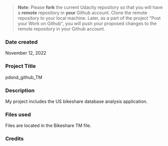 >**Note**: Please **fork** the current Udacity repository so that you will have a **remote** repository in **your** Github account. Clone the remote repository to your local machine. Later, as a part of the project "Post your Work on Github", you will push your proposed changes to the remote repository in your Github account.

### Date created
November 12, 2022

### Project Title
pdsnd_github_TM

### Description
My project includes the US bikeshare database analysis application.

### Files used
Files are located in the Bikeshare TM file.

### Credits


